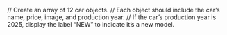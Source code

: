 
// Create an array of 12 car objects.
// Each object should include the car’s name, price, image, and production year.
// If the car’s production year is 2025, display the label “NEW” to indicate it’s a new model.

